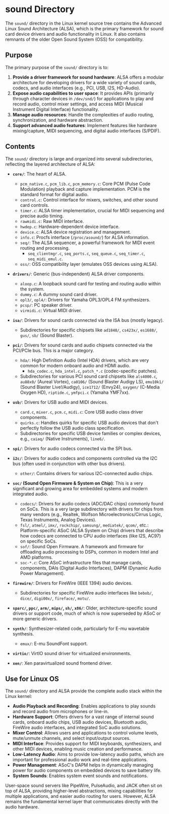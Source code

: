 # sound Directory

The `sound/` directory in the Linux kernel source tree contains the Advanced Linux Sound Architecture (ALSA), which is the primary framework for sound card device drivers and audio functionality in Linux. It also contains remnants of the older Open Sound System (OSS) for compatibility.

## Purpose

The primary purpose of the `sound/` directory is to:

1.  **Provide a driver framework for sound hardware**: ALSA offers a modular architecture for developing drivers for a wide variety of sound cards, codecs, and audio interfaces (e.g., PCI, USB, I2S, HD-Audio).
2.  **Expose audio capabilities to user space**: It provides APIs (primarily through character devices in `/dev/snd/`) for applications to play and record audio, control mixer settings, and access MIDI (Musical Instrument Digital Interface) functionality.
3.  **Manage audio resources**: Handle the complexities of audio routing, synchronization, and hardware abstraction.
4.  **Support advanced audio features**: Implement features like hardware mixing/capture, MIDI sequencing, and digital audio interfaces (S/PDIF).

## Contents

The `sound/` directory is large and organized into several subdirectories, reflecting the layered architecture of ALSA:

*   **`core/`**: The heart of ALSA.
    *   `pcm_native.c`, `pcm_lib.c`, `pcm_memory.c`: Core PCM (Pulse Code Modulation) playback and capture implementation. PCM is the standard format for digital audio.
    *   `control.c`: Control interface for mixers, switches, and other sound card controls.
    *   `timer.c`: ALSA timer implementation, crucial for MIDI sequencing and precise audio timing.
    *   `rawmidi.c`: Raw MIDI interface.
    *   `hwdep.c`: Hardware-dependent device interface.
    *   `device.c`: ALSA device registration and management.
    *   `info.c`: Procfs interface (`/proc/asound/`) for ALSA information.
    *   `seq/`: The ALSA sequencer, a powerful framework for MIDI event routing and processing.
        *   `seq_clientmgr.c`, `seq_ports.c`, `seq_queue.c`, `seq_timer.c`, `seq_midi_emul.c`.
    *   `oss/`: OSS compatibility layer (emulates OSS devices using ALSA).

*   **`drivers/`**: Generic (bus-independent) ALSA driver components.
    *   `aloop.c`: A loopback sound card for testing and routing audio within the system.
    *   `dummy.c`: A dummy sound card driver.
    *   `opl3/`, `opl4/`: Drivers for Yamaha OPL3/OPL4 FM synthesizers.
    *   `pcsp/`: PC speaker driver.
    *   `virmidi.c`: Virtual MIDI driver.

*   **`isa/`**: Drivers for sound cards connected via the ISA bus (mostly legacy).
    *   Subdirectories for specific chipsets like `ad1848/`, `cs423x/`, `es1688/`, `gus/`, `sb/` (Sound Blaster).

*   **`pci/`**: Drivers for sound cards and audio chipsets connected via the PCI/PCIe bus. This is a major category.
    *   `hda/`: High Definition Audio (Intel HDA) drivers, which are very common for modern onboard audio and HDMI audio.
        *   `hda_codec.c`, `hda_intel.c`, `patch_*.c` (codec-specific patches).
    *   Subdirectories for various PCI sound card chipsets like `als4000.c`, `au88x0/` (Aureal Vortex), `ca0106/` (Sound Blaster Audigy LS), `emu10k1/` (Sound Blaster Live!/Audigy), `ice1712/` (Envy24), `oxygen/` (C-Media Oxygen HD), `riptide.c`, `ymfpci.c` (Yamaha YMF7xx).

*   **`usb/`**: Drivers for USB audio and MIDI devices.
    *   `card.c`, `mixer.c`, `pcm.c`, `midi.c`: Core USB audio class driver components.
    *   `quirks.c`: Handles quirks for specific USB audio devices that don't perfectly follow the USB audio class specification.
    *   Subdirectories for specific USB device families or complex devices, e.g., `caiaq/` (Native Instruments), `line6/`.

*   **`spi/`**: Drivers for audio codecs connected via the SPI bus.
*   **`i2c/`**: Drivers for audio codecs and components controlled via the I2C bus (often used in conjunction with other bus drivers).
    *   `other/`: Contains drivers for various I2C-connected audio chips.

*   **`soc/` (Sound Open Firmware & System on Chip)**: This is a very significant and growing area for embedded systems and modern integrated audio.
    *   `codecs/`: Drivers for audio codecs (ADC/DAC chips) commonly found on SoCs. This is a very large subdirectory with drivers for chips from many vendors (e.g., Realtek, Wolfson Microelectronics/Cirrus Logic, Texas Instruments, Analog Devices).
    *   `fsl/`, `atmel/`, `imx/`, `rockchip/`, `samsung/`, `mediatek/`, `qcom/`, etc.: Platform-specific ASoC (ALSA System on Chip) drivers that describe how codecs are connected to CPU audio interfaces (like I2S, AC97) on specific SoCs.
    *   `sof/`: Sound Open Firmware. A framework and firmware for offloading audio processing to DSPs, common in modern Intel and AMD platforms.
    *   `soc-*.c`: Core ASoC infrastructure files that manage cards, components, DAIs (Digital Audio Interfaces), DAPM (Dynamic Audio Power Management).

*   **`firewire/`**: Drivers for FireWire (IEEE 1394) audio devices.
    *   Subdirectories for specific FireWire audio interfaces like `bebob/`, `dice/`, `digi00x/`, `fireface/`, `motu/`.

*   **`sparc/`, `ppc/`, `arm/`, `mips/`, `sh/`, `x86/`**: Older, architecture-specific sound drivers or support code, much of which is now superseded by ASoC or more generic drivers.

*   **`synth/`**: Synthesizer-related code, particularly for E-mu wavetable synthesis.
    *   `emux/`: E-mu SoundFont support.

*   **`virtio/`**: VirtIO sound driver for virtualized environments.
*   **`xen/`**: Xen paravirtualized sound frontend driver.

## Use for Linux OS

The `sound/` directory and ALSA provide the complete audio stack within the Linux kernel:

*   **Audio Playback and Recording**: Enables applications to play sounds and record audio from microphones or line-in.
*   **Hardware Support**: Offers drivers for a vast range of internal sound cards, onboard audio chips, USB audio devices, Bluetooth audio, FireWire audio interfaces, and integrated SoC audio solutions.
*   **Mixer Control**: Allows users and applications to control volume levels, mute/unmute channels, and select input/output sources.
*   **MIDI Interface**: Provides support for MIDI keyboards, synthesizers, and other MIDI devices, enabling music creation and performance.
*   **Low-Latency Audio**: Aims to provide low-latency audio paths, which are important for professional audio work and real-time applications.
*   **Power Management**: ASoC's DAPM helps in dynamically managing power for audio components on embedded devices to save battery life.
*   **System Sounds**: Enables system event sounds and notifications.

User-space sound servers like PipeWire, PulseAudio, and JACK often sit on top of ALSA, providing higher-level abstractions, mixing capabilities for multiple applications, and easier audio routing for users. However, ALSA remains the fundamental kernel layer that communicates directly with the audio hardware.
